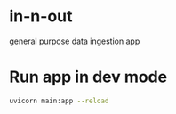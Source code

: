 # in-n-out
general purpose data ingestion app

# Run app in dev mode
```bash
uvicorn main:app --reload
```